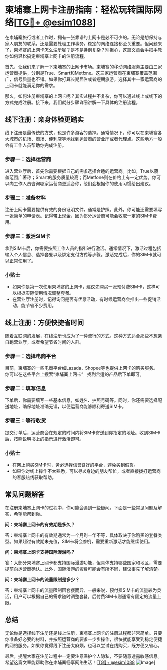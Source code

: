 # 柬埔寨上网卡注册指南：轻松玩转国际网络[[TG💪+ @esim1088](https://t.me/s/esim1088)]

在柬埔寨旅行或者工作时，拥有一张靠谱的上网卡是必不可少的。无论是想保持与家人朋友的联系，还是需要处理工作事务，稳定的网络连接都至关重要。但问题来了，柬埔寨的上网卡怎么注册呢？是不是特别复杂？别担心，这篇文章会手把手教你如何轻松搞定柬埔寨上网卡的注册流程。

首先，让我们来了解一下柬埔寨的上网卡市场。柬埔寨的移动网络服务主要由三家运营商提供，分别是True、Smart和Metfone。这三家运营商在柬埔寨覆盖范围广，信号质量也不错。如果你打算长期居住或者短期旅游，选择其中一家运营商的上网卡就能满足你的需求。

那么，如何注册柬埔寨的上网卡呢？其实过程并不复杂，你可以通过线上或线下的方式完成注册。接下来，我们就分步骤详细讲解一下具体的注册流程。

## 线下注册：亲身体验更踏实

线下注册是最传统的方式，也是许多游客的选择。通常情况下，你可以在柬埔寨各大城市的机场、商场、便利店等地找到运营商的营业厅或者代理点。这些地方一般会有工作人员帮助你完成注册。

### 步骤一：选择运营商

进入营业厅后，首先你需要根据自己的需求选择合适的运营商。比如，True以覆盖范围广著称；Smart的服务质量较高；而Metfone则在价格上有一定优势。你可以向工作人员咨询哪家运营商更适合你，他们会根据你的使用习惯给出建议。

### 步骤二：准备材料

注册上网卡需要提供有效的身份证明文件，通常是护照。此外，你可能还需要填写一张简单的申请表。记得带上现金，因为部分运营商可能会收取一定的SIM卡费用。

### 步骤三：激活SIM卡

拿到SIM卡后，你需要按照工作人员的指引进行激活。通常情况下，激活过程包括输入个人信息、选择套餐以及绑定支付方式等步骤。激活完成后，你的SIM卡就可以正常使用了。

### 小贴士

- 如果你是第一次使用柬埔寨的上网卡，建议先购买一张预付费SIM卡，这样可以根据实际使用情况调整套餐。
- 在营业厅注册时，记得询问是否有优惠活动，有时候运营商会推出一些促销活动，能节省不少费用。

## 线上注册：方便快捷省时间

随着互联网的发展，在线注册也成为了一种流行的方式。这种方式适合那些不想亲自跑营业厅，或者希望节省时间的人群。

### 步骤一：选择电商平台

目前，柬埔寨的一些电商平台如Lazada、Shopee等也提供上网卡的购买服务。你可以在这些平台上搜索“柬埔寨上网卡”，找到合适的产品后下单即可。

### 步骤二：填写信息

下单后，你需要填写一些基本信息，如姓名、护照号码等。同时，你还需要选择配送地址，确保地址准确无误，以便运营商能够顺利寄送SIM卡。

### 步骤三：等待收货

提交订单后，运营商会在规定的时间内将SIM卡寄送到你指定的地址。收到SIM卡后，按照说明书上的指示进行激活即可。

### 小贴士

- 在网上购买SIM卡时，务必选择信誉良好的平台，避免买到假货。
- 如果你对线上操作不太熟悉，可以寻求身边的朋友帮忙，或者直接拨打运营商的客服热线获取帮助。

## 常见问题解答

在注册柬埔寨上网卡的过程中，你可能会遇到一些疑问。下面是一些常见问题及解答，希望能帮到你。

**问：柬埔寨上网卡的有效期是多久？**

答：柬埔寨上网卡的有效期通常为一个月到一年不等，具体取决于你购买的套餐类型。如果超过有效期未充值，SIM卡将会停机，需要重新激活才能继续使用。

**问：柬埔寨上网卡支持国际漫游吗？**

答：大部分柬埔寨上网卡都支持国际漫游功能，但具体支持哪些国家和地区，需要提前向运营商确认。此外，国际漫游的资费可能会有所不同，建议事先了解清楚。

**问：柬埔寨上网卡的流量限制是多少？**

答：柬埔寨上网卡的流量限制因套餐而异。一般来说，预付费SIM卡的流量较为灵活，用户可以根据自己的需求随时调整套餐。后付费SIM卡则通常有固定的流量上限。

## 总结

无论你是选择线下注册还是线上注册，柬埔寨上网卡的注册过程都非常简单。只要你准备好必要的材料，并按照运营商的要求一步步操作，很快就能享受到稳定便捷的网络服务。如果你觉得线下注册太麻烦，也可以尝试在线购买，既方便又省心。

最后，提醒大家在注册过程中一定要注意保护个人隐私，不要随意透露敏感信息。希望这篇文章能帮助你在柬埔寨畅享网络生活！[[TG💪+ @esim1088](https://t.me/s/esim1088) ![Image](https://i.postimg.cc/4NQfJmqS/Snipaste-2025-05-13-00-14-12.png)]